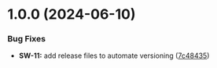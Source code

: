 # 1.0.0 (2024-06-10)


### Bug Fixes

* **SW-11:** add release files to automate versioning ([7c48435](https://github.com/soggyinkgames/package-soggyterrain/commit/7c48435a7da43f2c3148272ee1090fbd38bd3d7c))
